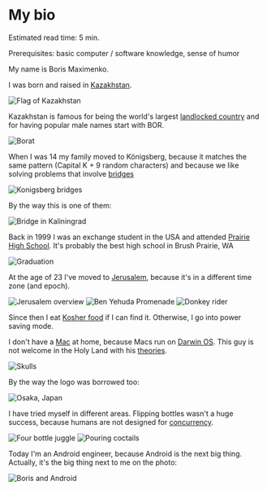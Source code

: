# My bio

Estimated read time: 5 min.

Prerequisites: basic computer / software knowledge, sense of humor

My name is Boris Maximenko.

I was born and raised in [Kazakhstan](https://en.wikipedia.org/wiki/Kazakhstan).

![Flag of Kazakhstan](https://upload.wikimedia.org/wikipedia/commons/d/d3/Flag_of_Kazakhstan.svg)

Kazakhstan is famous for being the world's largest [landlocked country](https://en.wikipedia.org/wiki/Landlocked_country) 
and for having popular male names start with BOR.

![Borat](https://upload.wikimedia.org/wikipedia/en/3/39/Borat_ver2.jpg)

When I was 14 my family moved to Königsberg, because it matches the same pattern (Capital K + 9 random characters) 
and because we like solving problems that involve [bridges](https://en.wikipedia.org/wiki/Seven_Bridges_of_K%C3%B6nigsberg)

![Konigsberg bridges](https://upload.wikimedia.org/wikipedia/commons/5/5d/Konigsberg_bridges.png)

By the way this is one of them:

![Bridge in Kaliningrad](files/IMG_20160805_150240.jpg)

Back in 1999 I was an exchange student in the USA and attended [Prairie High School](https://en.wikipedia.org/wiki/Prairie_High_School_(Vancouver,_Washington)). 
It's probably the best high school in Brush Prairie, WA

![Graduation](files/063.jpg)

At the age of 23 I've moved to [Jerusalem](https://en.wikipedia.org/wiki/Jerusalem), 
because it's in a different time zone (and epoch).

![Jerusalem overview](files/DSC05907.JPG)
![Ben Yehuda Promenade](files/20140317_135453.jpg)
![Donkey rider](files/DSC09255.JPG)

Since then I eat [Kosher food](https://en.wikipedia.org/wiki/Kosher_foods) if I can find it. 
Otherwise, I go into power saving mode.

I don't have a [Mac](https://en.wikipedia.org/wiki/Macintosh) at home, 
because Macs run on [Darwin OS](https://en.wikipedia.org/wiki/Darwin_(operating_system)). 
This guy is not welcome in the Holy Land with his [theories](https://en.wikipedia.org/wiki/Evolution).

![Skulls](files/DSC01267.JPG)

By the way the logo was borrowed too:

![Osaka, Japan](files/IMG_4243.JPG)

I have tried myself in different areas. Flipping bottles wasn't a huge success, 
because humans are not designed for [concurrency](https://en.wikipedia.org/wiki/Concurrency_(computer_science)).

![Four bottle juggle](files/050529-32.jpg)
![Pouring coctails](files/050529-33.jpg)

Today I'm an Android engineer, because Android is the next big thing. 
Actually, it's the big thing next to me on the photo:

![Boris and Android](files/IMG_20170314_150252.jpeg)
